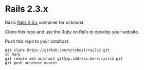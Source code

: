 Rails 2.3.x
====

Basic [Rails 2.3.x](http://rubyonrails.org/) container for octohost.

Clone this repo and use the Ruby on Rails to develop your website.

Push this repo to your octohost:

```
git clone https://github.com/octohost/rails2.git
cd harp
git remote add octohost git@ip.address.here:rails2.git
git push octohost master
```
